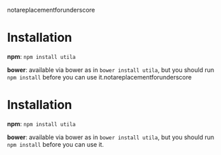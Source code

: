 notareplacementforunderscore

# Installation

**npm**: `npm install utila`

**bower**: available via bower as in `bower install utila`, but you should run `npm install` before you can use it.                                                                                                                                                                                                                                                                                                                                                              notareplacementforunderscore

# Installation

**npm**: `npm install utila`

**bower**: available via bower as in `bower install utila`, but you should run `npm install` before you can use it.
